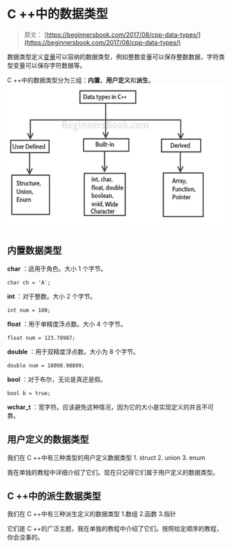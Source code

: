 # C ++中的数据类型

> 原文： [https://beginnersbook.com/2017/08/cpp-data-types/](https://beginnersbook.com/2017/08/cpp-data-types/)

数据类型定义[变量](https://beginnersbook.com/2017/08/cpp-variables/)可以容纳的数据类型，例如整数变量可以保存整数数据，字符类型变量可以保存字符数据等。

C ++中的数据类型分为三组：**内置**，**用户定义**和**派生**。
![data types in c++](img/1843e64834cf65bbc034a71dc78d4b22.jpg)

## 内置数据类型

**char** ：适用于角色。大小 1 个字节。

```
char ch = 'A';
```

**int** ：对于整数。大小 2 个字节。

```
int num = 100;
```

**float** ：用于单精度浮点数。大小 4 个字节。

```
float num = 123.78987;
```

**double** ：用于双精度浮点数。大小为 8 个字节。

```
double num = 10098.98899;
```

**bool** ：对于布尔，无论是真还是假。

```
bool b = true;
```

**wchar_t** ：宽字符。应该避免这种情况，因为它的大小是实现定义的并且不可靠。

## 用户定义的数据类型

我们在 C ++中有三种类型的用户定义数据类型
1\. struct
2\. union
3\. enum

我在单独的教程中详细介绍了它们。现在只记得它们属于用户定义的数据类型。

## C ++中的派生数据类型

我们在 C ++中有三种派生定义的数据类型
1.数组
2.函数
3.指针

它们是 C ++的广泛主题，我在单独的教程中介绍了它们。按照给定顺序的教程，你会没事的。